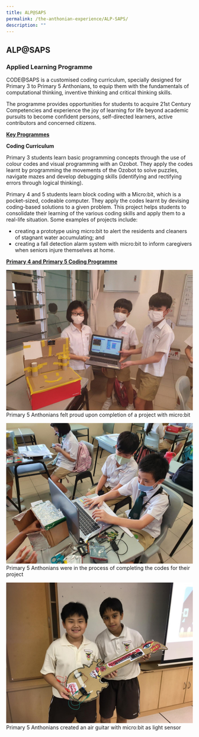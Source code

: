 ```yaml
---
title: ALP@SAPS
permalink: /the-anthonian-experience/ALP-SAPS/
description: ""
---
```

## ALP@SAPS

### Applied Learning Programme


CODE@SAPS is a customised coding curriculum, specially designed for Primary 3 to Primary 5 Anthonians, to equip them with the fundamentals of computational thinking, inventive thinking and critical thinking skills. 

  

The programme provides opportunities for students to acquire 21st Century Competencies and experience the joy of learning for life beyond academic pursuits to become confident persons, self-directed learners, active contributors and concerned citizens.   

  

**<u>Key Programmes</u>**

  

**Coding Curriculum** 

Primary 3 students learn basic programming concepts through the use of colour codes and visual programming with an Ozobot. They apply the codes learnt by programming the movements of the Ozobot to solve puzzles, navigate mazes and develop debugging skills (identifying and rectifying errors through logical thinking).

  

Primary 4 and 5 students learn block coding with a Micro:bit, which is a pocket-sized, codeable computer. They apply the codes learnt by devising coding-based solutions to a given problem. This project helps students to consolidate their learning of the various coding skills and apply them to a real-life situation. Some examples of projects include: 

*   creating a prototype using micro:bit to alert the residents and cleaners of stagnant water accumulating; and
*   creating a fall detection alarm system with micro:bit to inform caregivers when seniors injure themselves at home.

**<u>Primary 4 and Primary 5 Coding Programme</u>**

![](/images/als.jpeg)
Primary 5 Anthonians felt proud upon completion of a project with micro:bit

![](/images/als2.jpeg)
Primary 5 Anthonians were in the process of completing the codes for their project

![](/images/als3.jpeg)
Primary 5 Anthonians created an air guitar with micro:bit as light sensor

